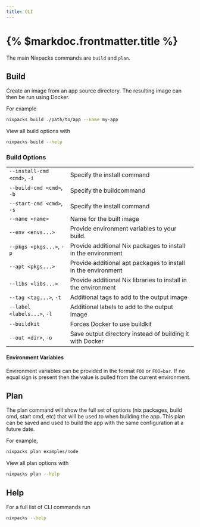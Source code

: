 ```yaml
---
title: CLI
---
```


# {% $markdoc.frontmatter.title %}

The main Nixpacks commands are `build` and `plan`.

## Build

Create an image from an app source directory. The resulting image can then be run using Docker.

For example

```sh
nixpacks build ./path/to/app --name my-app
```

View all build options with

```sh
nixpacks build --help
```

### Build Options

|                             |                                                                |
| :-------------------------- | :------------------------------------------------------------- |
| `--install-cmd <cmd>`, `-i` | Specify the install command                                    |
| `--build-cmd <cmd>`, `-b`   | Specify the buildcommand                                       |
| `--start-cmd <cmd>`, `-s`   | Specify the install command                                    |
| `--name <name>`             | Name for the built image                                       |
| `--env <envs...>`           | Provide environment variables to your build.                   |
| `--pkgs <pkgs...>`, `-p`    | Provide additional Nix packages to install in the environment  |
| `--apt <pkgs...>`           | Provide additional apt packages to install in the environment  |
| `--libs <libs...>`          | Provide additional Nix libraries to install in the environment |
| `--tag <tag...>`, `-t`      | Additional tags to add to the output image                     |
| `--label <labels...>`, `-l` | Additional labels to add to the output image                   |
| `--buildkit`                | Forces Docker to use buildkit                                  |
| `--out <dir>`, `-o`         | Save output directory instead of building it with Docker       |

#### Environment Variables

Environment variables can be provided in the format `FOO` or `FOO=bar`. If no equal sign is present then the value is pulled from the current environment.

## Plan

The plan command will show the full set of options (nix packages, build cmd, start cmd, etc) that will be used to when building the app. This plan can be saved and used to build the app with the same configuration at a future date.

For example,

```sh
nixpacks plan examples/node
```

View all plan options with

```sh
nixpacks plan --help
```

## Help

For a full list of CLI commands run

```sh
nixpacks --help
```
